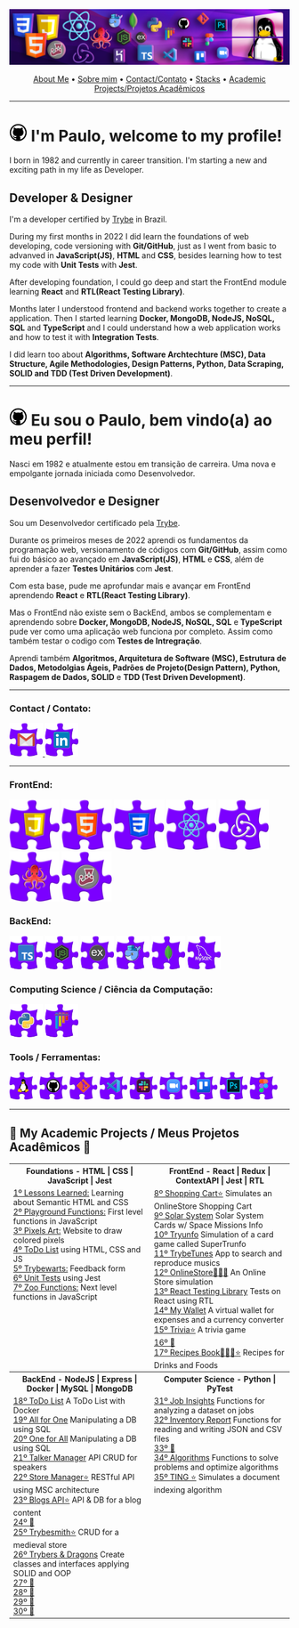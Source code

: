 
<img src="https://github.com/prtpj1/prtpj1/blob/main/Github%20Imgs/Header_GitHub3.png" alt="header" />
<p align="center">
<a href="#-im-paulo-welcome-to-my-profile">About Me</a> •
<a href="#-eu-sou-o-paulo-bem-vindoa-ao-meu-perfil">Sobre mim</a> •
<a href="#contact--contato">Contact/Contato</a> •
<a href="#frontend">Stacks</a> •
<a href="#-my-academic-projects--meus-projetos-acad%C3%AAmicos-">Academic Projects/Projetos Acadêmicos</a>
</p>
<hr/>

# <img src="https://github.com/prtpj1/prtpj1/blob/main/Github%20Imgs/GitHub.png" width="32" height="32" alt="HTML" /> I'm Paulo, welcome to my profile!
I born in 1982 and currently in career transition. I'm starting a new and exciting path in my life as Developer.

## Developer & Designer

I'm a developer certified by [Trybe](https://www.linkedin.com/school/betrybe/) in Brazil.<br>

During my first months in 2022 I did learn the foundations of web developing, code versioning with **Git/GitHub**, just as I went from basic to advanved in **JavaScript(JS)**, **HTML** and **CSS**, besides learning how to test my code with **Unit Tests** with **Jest**.<br>

After developing foundation, I could go deep and start the FrontEnd module learning **React** and **RTL(React Testing Library)**.<br>

Months later I understood frontend and backend works together to create a application. Then I started learning **Docker, MongoDB, NodeJS, NoSQL, SQL** and **TypeScript** and I could understand how a web application works and how to test it with **Integration Tests**.<br>

I did learn too about **Algorithms, Software Archtechture (MSC), Data Structure, Agile Methodologies, Design Patterns, Python, Data Scraping, SOLID and TDD (Test Driven Development)**. 
<hr/>

# <img src="https://github.com/prtpj1/prtpj1/blob/main/Github%20Imgs/GitHub.png" width="32" height="32" alt="HTML" /> Eu sou o Paulo, bem vindo(a) ao meu perfil!
Nasci em 1982 e atualmente estou em transição de carreira. Uma nova e empolgante jornada iniciada como Desenvolvedor.

## Desenvolvedor e Designer

Sou um Desenvolvedor certificado pela [Trybe](https://www.linkedin.com/school/betrybe/).<br>

Durante os primeiros meses de 2022 aprendi os fundamentos da programação web, versionamento de códigos com **Git/GitHub**, assim como fui do básico ao avançado em **JavaScript(JS)**, **HTML** e **CSS**, além de aprender a fazer **Testes Unitários** com **Jest**.<br>

Com esta base, pude me aprofundar mais e avançar em FrontEnd aprendendo **React** e **RTL(React Testing Library)**.<br>

Mas o FrontEnd não existe sem o BackEnd, ambos se complementam e aprendendo sobre **Docker, MongoDB, NodeJS, NoSQL, SQL** e **TypeScript** pude ver como uma aplicação web funciona por completo. Assim como também testar o codigo com **Testes de Intregração**.<br>

Aprendi também **Algoritmos, Arquitetura de Software (MSC), Estrutura de Dados, Metodolgias Ágeis, Padrões de Projeto(Design Pattern), Python, Raspagem de Dados, SOLID** e **TDD (Test Driven Development)**. 
<hr />

### Contact / Contato:
<a href="mailto:prtpj1@gmail.com" target="_blank" rel="noreferrer"><img src="https://github.com/prtpj1/prtpj1/blob/main/Github%20Imgs/Gmail2.png" width="60" height="60" alt="Gmail Icon" /></a><a href="https://www.linkedin.com/in/paulo-porto-jr/" target="_blank" rel="noreferrer">
 <img src="https://github.com/prtpj1/prtpj1/blob/main/Github%20Imgs/Linkedin2.png" width="60" height="60" alt="Linkedin Icon" /></a>

<hr />

### FrontEnd:
<p align="left">
 <a href="https://developer.mozilla.org/en-US/docs/Web/JavaScript" target="_blank" rel="noreferrer"><img src="https://github.com/prtpj1/prtpj1/blob/main/Github%20Imgs/JavaScript2.png" width="90" height="90" alt="JavaScript Icon" /></a>
 <a href="https://developer.mozilla.org/en-US/docs/Glossary/HTML5" target="_blank" rel="noreferrer"><img src="https://github.com/prtpj1/prtpj1/blob/main/Github%20Imgs/html2.png" width="90" height="90" alt="HTML Icon" /></a>
  <a href="https://www.w3.org/TR/CSS/#css" target="_blank" rel="noreferrer"><img src="https://github.com/prtpj1/prtpj1/blob/main/Github%20Imgs/CSS2.png" width="90" height="90" alt="CSS3 Icon" /></a>
 <a href="https://reactjs.org/" target="_blank" rel="noreferrer"><img src="https://github.com/prtpj1/prtpj1/blob/main/Github%20Imgs/React2.png" width="90" height="90" alt="React Icon" /></a>
 <a href="https://redux.js.org/" target="_blank" rel="noreferrer"><img src="https://github.com/prtpj1/prtpj1/blob/main/Github%20Imgs/Redux2.png" width="90" height="90" alt="Redux Icon" /></a>
 <a href="https://testing-library.com/docs/react-testing-library/intro/" target="_blank" rel="noreferrer"><img src="https://github.com/prtpj1/prtpj1/blob/main/Github%20Imgs/RTL2.png" width="90" height="90" alt="RTL Icon" /></a>
 <a href="https://jestjs.io/" target="_blank" rel="noreferrer"><img src="https://github.com/prtpj1/prtpj1/blob/main/Github%20Imgs/Jest2.png" width="90" height="90" alt="Jest Icon" /></a>
<br>
</p>

<!--- 
<a href="" target="_blank" rel="noreferrer"><img src="" width="36" height="36" alt="" /></a>
<img src="" width="36" height="36" alt="" />
 -->

### BackEnd:
<p align="left">
  <a href="https://www.typescriptlang.org/" target="_blank" rel="noreferrer"><img src="https://github.com/prtpj1/prtpj1/blob/main/Github%20Imgs/Typescript2.png" width="60" height="60" alt="TypeScript Icon" /></a>
  <a href="https://nodejs.org/en/" target="_blank" rel="noreferrer"><img src="https://github.com/prtpj1/prtpj1/blob/main/Github%20Imgs/NodeJS2.png" width="60" height="60" alt="NodeJS Icon" /></a>
  <a href="https://expressjs.com/" target="_blank" rel="noreferrer"><img src="https://github.com/prtpj1/prtpj1/blob/main/Github%20Imgs/express2.png" width="60" height="60" alt="Express Icon" /></a>
  <a href="https://www.docker.com/" target="_blank" rel="noreferrer"><img src="https://github.com/prtpj1/prtpj1/blob/main/Github%20Imgs/Docker2.png" width="60" height="60" alt="Docker Icon" /></a>
  <a href="https://www.mongodb.com/" target="_blank" rel="noreferrer"><img src="https://github.com/prtpj1/prtpj1/blob/main/Github%20Imgs/MongoDB2.png" width="60" height="60" alt="MongoDB Icon" /></a>
  <a href="https://www.mysql.com/" target="_blank" rel="noreferrer"><img src="https://github.com/prtpj1/prtpj1/blob/main/Github%20Imgs/mySQL2.png" width="60" height="60" alt="MySQL Icon" /></a>
<br>
</p>

### Computing Science / Ciência da Computação:
<p align="left">
  <a href="https://www.python.org/" target="_blank" rel="noreferrer"><img src="https://github.com/prtpj1/prtpj1/blob/main/Github%20Imgs/Python2.png" width="60" height="60" alt="Python Icon" /></a>
  <a href="https://docs.pytest.org/en/7.2.x/index.html" target="_blank" rel="noreferrer"><img src="https://github.com/prtpj1/prtpj1/blob/main/Github%20Imgs/Pytest2.png" width="60" height="60" alt="Pytest Icon" /></a>
<br>
</p>

### Tools / Ferramentas:
<p align="left">
 <a href="https://ubuntu.com/" target="_blank" rel="noreferrer"><img src="https://github.com/prtpj1/prtpj1/blob/main/Github%20Imgs/Linux2.png" width="50" height="50" alt="Linux Ubuntu Icon" /></a>
 <a href="https://github.com/" target="_blank" rel="noreferrer"><img src="https://github.com/prtpj1/prtpj1/blob/main/Github%20Imgs/GitHub3.png" width="50" height="50" alt="GitHub Icon" /></a>
 <a href="https://git-scm.com/" target="_blank" rel="noreferrer"><img src="https://github.com/prtpj1/prtpj1/blob/main/Github%20Imgs/Git2.png" width="50" height="50" alt="Git" /></a>
 <a href="https://code.visualstudio.com/" target="_blank" rel="noreferrer"><img src="https://github.com/prtpj1/prtpj1/blob/main/Github%20Imgs/VSC2.png" width="50" height="50" alt="VSCode Icon" /></a>
 <a href="https://slack.com/intl/pt-br" target="_blank" rel="noreferrer"><img src="https://github.com/prtpj1/prtpj1/blob/main/Github%20Imgs/slack2.png" width="50" height="50" alt="Slack Icon" /></a>
 <a href="https://zoom.us/" target="_blank" rel="noreferrer"><img src="https://github.com/prtpj1/prtpj1/blob/main/Github%20Imgs/Zoom2.png" width="50" height="50" alt="Zoom Icon" /></a>
 <a href="https://trello.com/" target="_blank" rel="noreferrer"><img src="https://github.com/prtpj1/prtpj1/blob/main/Github%20Imgs/Trello2.png" width="50" height="50" alt="Trello Icon" /></a>
 <a href="" target="_blank" rel="noreferrer"><img src="https://github.com/prtpj1/prtpj1/blob/main/Github%20Imgs/PhotoshopCC2.png" width="50" height="50" alt="Photoshop Icon" /></a>
 <a href="https://www.figma.com/" target="_blank" rel="noreferrer"><img src="https://github.com/prtpj1/prtpj1/blob/main/Github%20Imgs/figma2.png" width="50" height="50" alt="Figma Icon" /></a>
<br>
</p>
<hr />

##  🚧 My Academic Projects / Meus Projetos Acadêmicos 🚧

<table>
  <tr>
    <th width="500px">Foundations - HTML | CSS | JavaScript | Jest</th>
    <th width="500px">FrontEnd - React | Redux | ContextAPI | Jest | RTL</th>
  </tr>
  <tr>
    <td valign="top">
      <a href="https://github.com/prtpj1/project-lessons-learned">1º Lessons Learned:</a><span> Learning about Semantic HTML and CSS</span><br>
      <a href="https://github.com/prtpj1/project-playground-functions">2º Playground Functions:</a><span> First level functions in JavaScript</span><br>
      <a href="https://github.com/prtpj1/project-pixels-art">3º Pixels Art:</a><span> Website to draw colored pixels</span><br>
      <a href="https://github.com/prtpj1/project-todo-list">4º ToDo List</a><span> using HTML, CSS and JS</span><br>
      <a href="https://github.com/prtpj1/project-trybewarts">5º Trybewarts:</a><span> Feedback form</span><br>
      <a href="https://github.com/prtpj1/project-js-unit-tests">6º Unit Tests</a><span> using Jest</span><br>
      <a href="https://github.com/prtpj1/project-zoo-functions">7º Zoo Functions:</a><span> Next level functions in JavaScript</span>
    </td>
    <td>
      <a href="https://github.com/prtpj1/projeto-shopping-cart">8º Shopping Cart⭐</a><span> Simulates an OnlineStore Shopping Cart</span><br>
      <a href="https://github.com/prtpj1/project-solar-system">9º Solar System</a><span> Solar System Cards w/ Space Missions Info</span><br>
      <a href="https://github.com/prtpj1/project-tryunfo">10º Tryunfo</a><span> Simulation of a card game called SuperTrunfo</span><br>
      <a href="https://github.com/prtpj1/project-trybetunes">11º TrybeTunes</a><span> App to search and reproduce musics</span><br>
      <a href="https://github.com/prtpj1/project-online-store">12º OnlineStore🧑‍🤝‍🧑</a> An Online Store simulation<span></span><br>
      <a href="https://github.com/prtpj1/projeto-react-testing-library">13º React Testing Library</a><span> Tests on React using RTL</span><br>
      <a href="https://github.com/prtpj1/projeto-my-wallet">14º My Wallet</a><span> A virtual wallet for expenses and a currency converter</span><br>
      <a href="https://github.com/prtpj1/project-trivia">15º Trivia⭐</a><span> A trivia game</span><br>
      <a href="#">16º 🚧</a><span></span><br>
      <a href="https://github.com/prtpj1/app-recipes">17º Recipes Book🧑‍🤝‍🧑⭐</a><span> Recipes for Drinks and Foods</span>
    </td>
  </tr>
  <tr>
    <th>BackEnd - NodeJS | Express | Docker | MySQL | MongoDB</th>
    <th>Computer Science - Python | PyTest</th>
  </tr>
  <tr>
    <td>
      <a href="https://github.com/prtpj1/project-docker-todo-list">18º ToDo List</a><span> A ToDo List with Docker</span><br>
      <a href="https://github.com/prtpj1/project-mysql-all-for-one">19º All for One</a><span> Manipulating a DB using SQL</span><br>
      <a href="https://github.com/prtpj1/project-mysql-one-for-all">20º One for All</a><span> Manipulating a DB using SQL</span><br>
      <a href="https://github.com/prtpj1/project-talker-manager">21º Talker Manager</a><span> API CRUD for speakers</span><br>
      <a href="https://github.com/prtpj1/project-store-manager">22º Store Manager⭐</a><span> RESTful API using MSC architecture</span><br>
      <a href="https://github.com/prtpj1/project-blogs-api">23º Blogs API⭐</a><span> API & DB for a blog content</span><br>
      <a href="#">24º 🚧</a><span></span><br>
      <a href="https://github.com/prtpj1/project-trybesmith">25º Trybesmith⭐</a><span> CRUD for a medieval store</span><br>
      <a href="https://github.com/prtpj1/project-trybers-and-dragons">26º Trybers & Dragons</a><span> Create classes and interfaces applying SOLID and OOP</span><br>
      <a href="#">27º 🚧</a><span></span><br>
      <a href="#">28º 🚧</a><span></span><br>
      <a href="#">29º 🚧</a><span></span><br>
      <a href="#">30º 🚧</a><span></span>
    </td>
    <td valign="top">
      <a href="https://github.com/prtpj1/project-job-insights">31º Job Insights</a><span> Functions for analyzing a dataset on jobs</span><br>
      <a href="https://github.com/prtpj1/project-inventory-report">32º Inventory Report</a><span> Functions for reading and writing JSON and CSV files</span><br>
      <a href="#">33º 🚧</a><span></span><br>
      <a href="https://github.com/prtpj1/project-algorithms">34º Algorithms</a><span> Functions to solve problems and optimize algorithms</span><br>
      <a href="https://github.com/prtpj1/project-ting">35º TING ⭐</a><span> Simulates a document indexing algorithm</span>
    </td>
  </tr>
</table>





<!--<p align="center">
 <a href="http://www.github.com/prtpj1"><img src="https://github-readme-stats.vercel.app/api?username=prtpj1&show_icons=true&hide=&title_color=facc15&text_color=ffffff&icon_color=facc15&bg_color=4c1d95&hide_border=true&show_icons=true" width=46% alt="prtpj1's GitHub stats" /></a> 
 <a href="https://github.com/prtpj1" align="left"><img src="https://github-readme-stats.vercel.app/api/top-langs/?username=prtpj1&langs_count=10&title_color=facc15&text_color=ffffff&icon_color=facc15&bg_color=4c1d95&hide_border=true&locale=en&custom_title=Linguagens%20%mais%20%usadas" width=30% alt="Top Languages" /></a>
</p>
<p align="center">
 <a href="https://github.com/prtpj1" align="left"><img src="https://github-readme-stats.vercel.app/api/top-langs/?username=prtpj1&langs_count=10&title_color=facc15&text_color=ffffff&icon_color=facc15&bg_color=4c1d95&hide_border=true&locale=en&custom_title=Linguagens%20%mais%20%usadas" width=30% alt="Top Languages" /></a>
</p>
<a href="https://www.github.com/prtpj1" target="_blank" rel="noreferrer"><img
src="https://img.shields.io/github/followers/prtpj1?logo=github&style=for-the-badge&color=4c1d95&labelColor=ffd500&logoColor=4c1d95&label=Seguidores" /></a>
![visitor badge](https://vbr.wocr.tk/badge?page_id=prtpj1&style=for-the-badge&color=4c1d95&lcolor=ffd500&logo=GitHub-Sponsors&logoColor=4c1d95&text=Visualizações) -->
 
